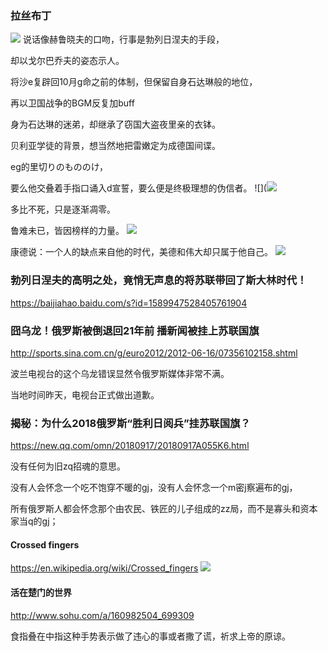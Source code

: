 ### 拉丝布丁
![](https://pic2.zhimg.com/v2-0d0f0f90a359e2351f266411789f83a9_r.jpg)
说话像赫鲁晓夫的口吻，行事是勃列日涅夫的手段，

却以戈尔巴乔夫的姿态示人。

将沙e复辟回10月g命之前的体制，但保留自身石达琳般的地位，

再以卫国战争的BGM反复加buff

身为石达琳的迷弟，却继承了窃国大盗夜里亲的衣钵。

贝利亚学徒的背景，想当然地把雷嫩定为成德国间谍。

eg的里切りのもののけ，

要么他交叠着手指口诵入d宣誓，要么便是终极理想的伪信者。
![](![](https://previews.123rf.com/images/wavebreakmediamicro/wavebreakmediamicro1604/wavebreakmediamicro160410518/55088404-vue-arri%C3%A8re-de-la-prestation-de-serment-d-affaires-avec-les-doigts-crois%C3%A9s-sur-fond-bleu.jpg)

多比不死，只是逐渐凋零。

鲁难未已，皆因榜样的力量。
![](http://s1.favim.com/orig/151109/brave-dobby-free-free-elf-Favim.com-3542151.jpg)

康德说：一个人的缺点来自他的时代，美德和伟大却只属于他自己。
![](https://media1.tenor.com/images/9a5b5b7b19cff2fcd0838c1bf125081f/tenor.gif)

### 勃列日涅夫的高明之处，竟悄无声息的将苏联带回了斯大林时代！
https://baijiahao.baidu.com/s?id=1589947528405761904

### 囧乌龙！俄罗斯被倒退回21年前 播新闻被挂上苏联国旗
http://sports.sina.com.cn/g/euro2012/2012-06-16/07356102158.shtml

波兰电视台的这个乌龙错误显然令俄罗斯媒体非常不满。

当地时间昨天，电视台正式做出道歉。

### 揭秘：为什么2018俄罗斯“胜利日阅兵”挂苏联国旗？
https://new.qq.com/omn/20180917/20180917A055K6.html

没有任何为旧zq招魂的意思。

没有人会怀念一个吃不饱穿不暖的gj，没有人会怀念一个m密j察遍布的gj，

所有俄罗斯人都会怀念那个由农民、铁匠的儿子组成的zz局，而不是寡头和资本家当q的gj；

#### Crossed fingers
https://en.wikipedia.org/wiki/Crossed_fingers
![](https://upload.wikimedia.org/wikipedia/commons/a/ac/Hands-Fingers-Crossed.jpg)

#### 活在楚门的世界
http://www.sohu.com/a/160982504_699309

食指叠在中指这种手势表示做了违心的事或者撒了谎，祈求上帝的原谅。
